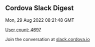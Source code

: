 ## Cordova Slack Digest
Mon, 29 Aug 2022 08:21:48 GMT

[User count: 4697](https://cordova.slack.com/)


Join the conversation at [slack.cordova.io](http://slack.cordova.io/)
